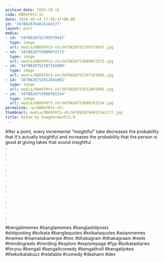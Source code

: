 ```yaml
---
archive_date: 2024-10-15
code: DBHSFRtS-sh
date: 2024-10-14 17:58:47+00:00
id: '3478828764615142177'
layout: post
media:
- id: '3478828752795579547'
  type: image
  url: media/DBHSFRtS-sh/3478828752795579547.jpg
- id: '3478828753089072573'
  type: image
  url: media/DBHSFRtS-sh/3478828753089072573.jpg
- id: '3478828752787161089'
  type: image
  url: media/DBHSFRtS-sh/3478828752787161089.jpg
- id: '3478828752912841002'
  type: image
  url: media/DBHSFRtS-sh/3478828752912841002.jpg
- id: '3478828753080781514'
  type: image
  url: media/DBHSFRtS-sh/3478828753080781514.jpg
permalink: /p/DBHSFRtS-sh/
thumbnail: media/DBHSFRtS-sh/3478828764615142177.jpg
title: Album by baaghermashi2.0
---
```


After a point, every incremental "insightful" take decreases the probability that it's actually insightful and increases the probability that the person is good at giving takes that sound insightful.  
.  
.  
.  
.  
.  
.  
.  
.  
.  
.  
.  
.  
.  
.  
.  
#bengalimemes #banglamemes #banglashitposts  
#shitposting #kolkata #banglaquotes #kolkataquotes #asianmemes #memes #mamatabanerjee #tmc #dhakagram #dhakagraam #reels #trendingreels #trending #explore #explorepage #fyp #kolkatadiaries #foryou #bengali #bengalicomedy #bengalitroll #bengalijokes #thekolkatabuzz #relatable #comedy #dashami #dev